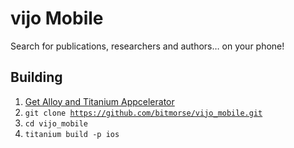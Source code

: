 vijo Mobile
==

Search for publications, researchers and authors… on your phone!


Building
--

1. [Get Alloy and Titanium Appcelerator](http://docs.appcelerator.com/titanium/latest/#!/guide/Alloy_Quick_Start)
2. <code>git clone https://github.com/bitmorse/vijo_mobile.git</code>
3. <code>cd vijo_mobile</code>
4. <code>titanium build -p ios</code>
